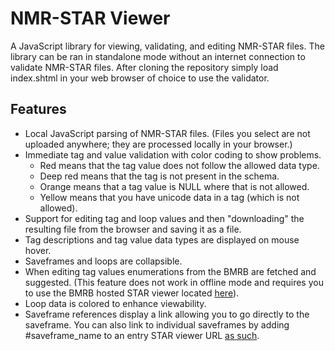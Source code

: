 # NMR-STAR Viewer

A JavaScript library for viewing, validating, and editing NMR-STAR files.
The library can be ran in standalone mode without an internet connection to
validate NMR-STAR files. After cloning the repository simply load index.shtml
in your web browser of choice to use the validator.

## Features

* Local JavaScript parsing of NMR-STAR files. (Files you select are not uploaded
anywhere; they are processed locally in your browser.)
* Immediate tag and value validation with color coding to show problems.
  * Red means that the tag value does not follow the allowed data type.
  * Deep red means that the tag is not present in the schema.
  * Orange means that a tag value is NULL where that is not allowed.
  * Yellow means that you have unicode data in a tag (which is not allowed).
* Support for editing tag and loop values and then "downloading" the resulting
file from the browser and saving it as a file.
* Tag descriptions and tag value data types are displayed on mouse hover.
* Saveframes and loops are collapsible.
* When editing tag values enumerations from the BMRB are fetched and suggested.
(This feature does not work in offline mode and requires you to use the BMRB
hosted STAR viewer located [here](http://www.bmrb.wisc.edu/dictionary/starviewer/)).
* Loop data is colored to enhance viewability.
* Saveframe references display a link allowing you to go directly to the
saveframe. You can also link to individual saveframes by adding #saveframe_name
to an entry STAR viewer URL [as such](http://www.bmrb.wisc.edu/dictionary/starviewer/?entry=15000#F5-Phe-cVHP).
